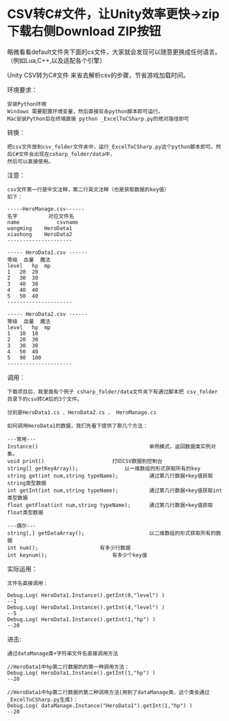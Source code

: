 CSV转C#文件，让Unity效率更快->zip下载右侧Download ZIP按钮
====================
略微看看default文件夹下面的cs文件，大家就会发现可以随意更换成任何语言。
（例如Lua,C++,以及适配各个引擎）

Unity CSV转为C#文件 来省去解析csv的步骤，节省游戏加载时间。

环境要求：

	安装Python环境
	Windows 需要配置环境变量，然后直接双击python脚本即可运行。
	Mac安装Python后在终端直接 python _ExcelToCSharp.py的绝对路径即可
转换：

	把csv文件放到csv_folder文件夹中，运行_ExcelToCSharp.py这个python脚本即可。然后C#文件会出现在csharp_folder/data中，
	然后可以直接使用。

注意：

	csv文件第一行是中文注释，第二行英文注释（也是获取数据的key值）
	如下：
	
	-----HeroManage.csv------
	名字	        对应文件名
	name	        csvname
	wangming	HeroData1
	xiaohong	HeroData2
	---------------------
	
	----- HeroData1.csv ------
	等级	血量	魔法
	level	hp	mp
	1	20	20
	2	30	30
	3	40	30
	4	40	40
	5	50	40
	---------------------
	
	----- HeroData2.csv ------
	等级	血量	魔法
	level	hp	mp
	1	10	10
	2	20	30
	3	30	30
	4	50	40
	5	90	100
	---------------------

调用：

	下载项目后，我里面有个例子 csharp_folder/data文件夹下有通过脚本把 csv_folder 目录下的csv转C#后的3个文件。
	
	分别是HeroData1.cs 、HeroData2.cs 、 HeroManage.cs
	
	如何调用HeroData1的数据，我们先看下提供了那几个方法：
	
	---常用---
	Instance()                                    单例模式，返回数据类实例对象。
	void print()       			      打印CSV数据到控制台
	string[] getKeyArray();			      以一维数组的形式获取所有的key
	string get(int num,string typeName);	      通过第几行数据+key值获取string类型数据
	int getInt(int num,string typeName);	      通过第几行数据+key值获取int类型数据
	float getFloat(int num,string typeName);      通过第几行数据+key值获取float类型数据
	
	---偶尔---
	string[,] getDataArray();                     以二维数组的形式获取所有的数据
	int num();				      有多少行数据
	int keynum();				      有多少个key值
	
	
实际运用：

	文件名直接调用：
	
	Debug.Log( HeroData1.Instance().getInt(0,"level") )
	--1
	Debug.Log( HeroData1.Instance().getInt(4,"level") )
	--5
	Debug.Log( HeroData1.Instance().getInt(1,"hp") )
	--20
	
进击:

	通过dataManage类+字符串文件名直接调用方法
	
	//HeroData1中hp第二行数据的的第一种调用方法：
	Debug.Log( HeroData1.Instance().getInt(1,"hp") )
	--20
	
	//HeroData1中hp第二行数据的第二种调用方法(用到了dataManage类，这个类会通过_ExcelToCSharp.py生成)：
	Debug.Log( dataManage.Instance("HeroData1").getInt(1,"hp") )
	--20


